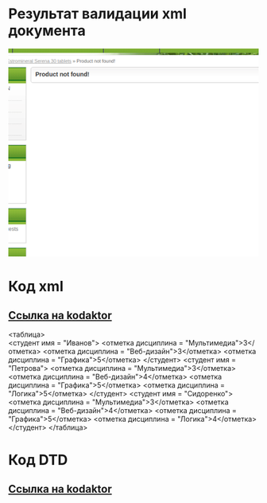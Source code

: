 # Результат валидации xml документа
![](img1.png "Результат выполнения")

# Код xml
## [Ссылка на kodaktor](https://kodaktor.ru/?!=xml_50a24)
<?xml version="1.0" encoding="utf-8" ?> 
<!DOCTYPE таблица PUBLIC "kodaktor.ru" 
"http://kodaktor.ru/x/dtd_8c193"> 
<таблица>  
  <студент имя = "Иванов">
    <отметка дисциплина = "Мультимедиа">3</отметка>
    <отметка дисциплина = "Веб-дизайн">3</отметка>
    <отметка дисциплина = "Графика">5</отметка>
  </студент>
  <студент имя = "Петрова">
    <отметка дисциплина = "Мультимедиа">3</отметка>
    <отметка дисциплина = "Веб-дизайн">4</отметка>
    <отметка дисциплина = "Графика">5</отметка>
    <отметка дисциплина = "Логика">5</отметка>
  </студент>
  <студент имя = "Сидоренко">
    <отметка дисциплина = "Мультимедиа">3</отметка>
    <отметка дисциплина = "Веб-дизайн">4</отметка>
    <отметка дисциплина = "Графика">5</отметка>
    <отметка дисциплина = "Логика">4</отметка>
  </студент>
</таблица>

# Код DTD
## [Ссылка на kodaktor](https://kodaktor.ru/?!=dtd_8c193)
<?xml version="1.0" encoding="utf-8" ?> 
<!ELEMENT таблица (студент+)>
<!ELEMENT студент (отметка*)>
<!ATTLIST студент имя CDATA #REQUIRED>
<!ELEMENT отметка (#PCDATA)>
<!ATTLIST отметка дисциплина CDATA #REQUIRED>
